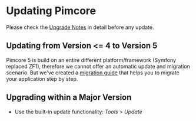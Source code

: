# Updating Pimcore

Please check the [Upgrade Notes](../README.md) in detail before any update. 

## Updating from Version <= 4 to Version 5
Pimcore 5 is build on an entire different platform/framework (Symfony replaced ZF1), therefore we cannot 
offer an automatic update and migration scenario. But we've created a [migration guide](./01_Upgrade_from_4_to_5/README.md) 
that helps you to migrate your application step by step. 

## Upgrading within a Major Version
- Use the built-in update functionality:  *Tools* > *Update* 

